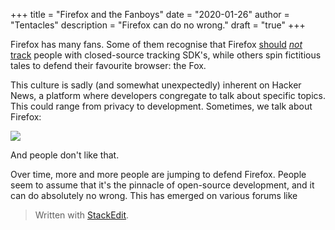 +++
title = "Firefox and the Fanboys"
date = "2020-01-26"
author = "Tentacles"
description = "Firefox can do no wrong."
draft = "true"
+++


Firefox has many fans. Some of them recognise that Firefox [should](https://www.reddit.com/r/firefox/comments/jybx2w/uh_why_is_firefox_showing_me_sponsored_links_in/) [*not*](https://www.reddit.com/r/firefox/comments/6n52gd/addonsmozillaorg_and_aboutaddons_disable_google/dk7bqxw) [track](https://techcrunch.com/2017/11/14/mozilla-terminates-its-deal-with-yahoo-and-makes-google-the-default-in-firefox-again/) people with closed-source tracking SDK's, while others spin fictitious tales to defend their favourite browser: the Fox.

This culture is sadly (and somewhat unexpectedly) inherent on Hacker News, a platform where developers congregate to talk about specific topics. This could range from privacy to development. Sometimes, we talk about Firefox:

![](https://i.imgur.com/MVxrCdA.png)

And people don't like that.

Over time, more and more people are jumping to defend Firefox. People seem to assume that it's the pinnacle of open-source development, and it can do absolutely no wrong. This has emerged on various forums like 


> Written with [StackEdit](https://stackedit.io/).
<!--stackedit_data:
eyJoaXN0b3J5IjpbLTE0MTY3NTY0NDQsMTQ0NjEwMjU1XX0=
-->